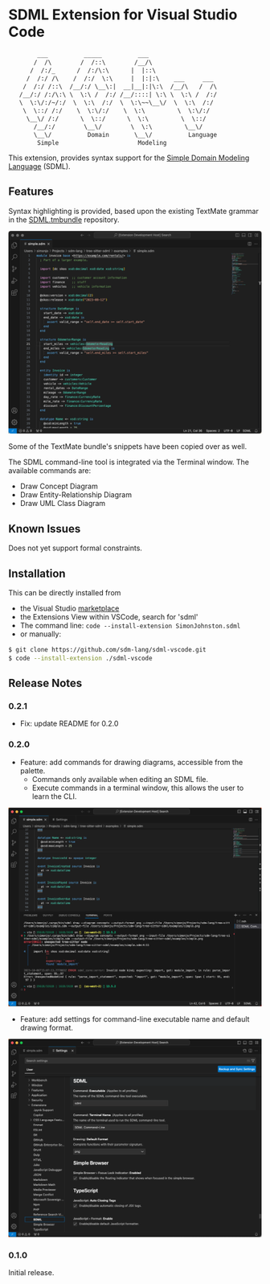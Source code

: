 # SDML Extension for Visual Studio Code

```
        ___          _____          ___
       /  /\        /  /::\        /__/\
      /  /:/_      /  /:/\:\      |  |::\
     /  /:/ /\    /  /:/  \:\     |  |:|:\    ___     ___
    /  /:/ /::\  /__/:/ \__\:|  __|__|:|\:\  /__/\   /  /\
   /__/:/ /:/\:\ \  \:\ /  /:/ /__/::::| \:\ \  \:\ /  /:/
   \  \:\/:/~/:/  \  \:\  /:/  \  \:\~~\__\/  \  \:\  /:/
    \  \::/ /:/    \  \:\/:/    \  \:\         \  \:\/:/
     \__\/ /:/      \  \::/      \  \:\         \  \::/
       /__/:/        \__\/        \  \:\         \__\/
       \__\/          Domain       \__\/          Language
        Simple                      Modeling
```

This extension, provides syntax support for the [Simple Domain Modeling Language](https://sdml.io) (SDML).

## Features

Syntax highlighting is provided, based upon the existing TextMate grammar in the [SDML.tmbundle](https://github.com/sdm-lang/SDML.tmbundle) repository.

![Syntax Highlighting](./images/vscode-highlighting.png)

Some of the TextMate bundle's snippets have been copied over as well.

The SDML command-line tool is integrated via the Terminal window. The available commands are:

* Draw Concept Diagram
* Draw Entity-Relationship Diagram
* Draw UML Class Diagram

## Known Issues

Does not yet support formal constraints.

## Installation

This can be directly installed from

* the Visual Studio [marketplace](https://marketplace.visualstudio.com/items?itemName=SimonJohnston.sdml)
* the Extensions View within VSCode, search for 'sdml'
* The command line: `code --install-extension SimonJohnston.sdml`
* or manually:

```bash
$ git clone https://github.com/sdm-lang/sdml-vscode.git
$ code --install-extension ./sdml-vscode
```

## Release Notes

### 0.2.1

* Fix: update README for 0.2.0

### 0.2.0

* Feature: add commands for drawing diagrams, accessible from the palette.
  * Commands only available when editing an SDML file.
  * Execute commands in a terminal window, this allows the user to learn the CLI.

![Drawing via Terminal](./images/vscode-draw-terminal.png)

* Feature: add settings for command-line executable name and default drawing format.

![Extension Settings](./images/vscode-settings.png)

### 0.1.0

Initial release.
